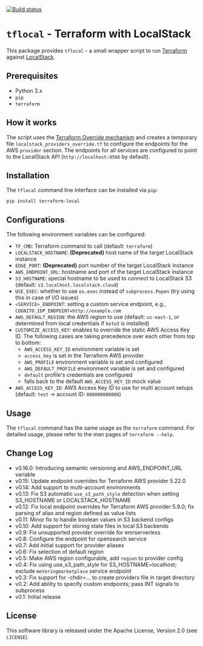 [![Build status](https://github.com/localstack/terraform-local/actions/workflows/build.yml/badge.svg)](https://github.com/localstack/terraform-local/actions)

# `tflocal` - Terraform with LocalStack

This package provides `tflocal` - a small wrapper script to run [Terraform](https://terraform.io) against [LocalStack](https://localstack.cloud).

## Prerequisites

* Python 3.x
* `pip`
* `terraform`

## How it works

The script uses the [Terraform Override mechanism](https://www.terraform.io/language/files/override) and creates a temporary file `localstack_providers_override.tf` to configure the endpoints for the AWS `provider` section. The endpoints for all services are configured to point to the LocalStack API (`http://localhost:4566` by default).

## Installation

The `tflocal` command line interface can be installed via `pip`:
```
pip install terraform-local
```

## Configurations

The following environment variables can be configured:
* `TF_CMD`: Terraform command to call (default: `terraform`)
* `LOCALSTACK_HOSTNAME`: __(Deprecated)__ host name of the target LocalStack instance
* `EDGE_PORT`: __(Deprecated)__ port number of the target LocalStack instance
* `AWS_ENDPOINT_URL`: hostname and port of the target LocalStack instance
* `S3_HOSTNAME`: special hostname to be used to connect to LocalStack S3 (default: `s3.localhost.localstack.cloud`)
* `USE_EXEC`: whether to use `os.exec` instead of `subprocess.Popen` (try using this in case of I/O issues)
* `<SERVICE>_ENDPOINT`: setting a custom service endpoint, e.g., `COGNITO_IDP_ENDPOINT=http://example.com`
* `AWS_DEFAULT_REGION`: the AWS region to use (default: `us-east-1`, or determined from local credentials if `boto3` is installed)
* `CUSTOMIZE_ACCESS_KEY`: enables to override the static AWS Access Key ID. The following cases are taking precedence over each other from top to bottom:
    * `AWS_ACCESS_KEY_ID` environment variable is set
    * `access_key` is set in the Terraform AWS provider
    * `AWS_PROFILE` environment variable is set and configured
    * `AWS_DEFAULT_PROFILE` environment variable is set and configured
    * `default` profile's credentials are configured
    * falls back to the default `AWS_ACCESS_KEY_ID` mock value
* `AWS_ACCESS_KEY_ID`: AWS Access Key ID to use for multi account setups (default: `test` -> account ID: `000000000000`)

## Usage

The `tflocal` command has the same usage as the `terraform` command. For detailed usage,
please refer to the man pages of `terraform --help`.

## Change Log

* v0.16.0: Introducing semantic versioning and AWS_ENDPOINT_URL variable
* v0.15: Update endpoint overrides for Terraform AWS provider 5.22.0
* v0.14: Add support to multi-account environments
* v0.13: Fix S3 automatic `use_s3_path_style` detection when setting S3_HOSTNAME or LOCALSTACK_HOSTNAME
* v0.12: Fix local endpoint overrides for Terraform AWS provider 5.9.0; fix parsing of alias and region defined as value lists
* v0.11: Minor fix to handle boolean values in S3 backend configs
* v0.10: Add support for storing state files in local S3 backends
* v0.9: Fix unsupported provider override for emrserverless
* v0.8: Configure the endpoint for opensearch service
* v0.7: Add initial support for provider aliases
* v0.6: Fix selection of default region
* v0.5: Make AWS region configurable, add `region` to provider config
* v0.4: Fix using use_s3_path_style for S3_HOSTNAME=localhost; exclude `meteringmarketplace` service endpoint
* v0.3: Fix support for -chdir=... to create providers file in target directory
* v0.2: Add ability to specify custom endpoints; pass INT signals to subprocess
* v0.1: Initial release

## License

This software library is released under the Apache License, Version 2.0 (see `LICENSE`).

[pypi-version]: https://img.shields.io/pypi/v/terraform-local.svg
[pypi]: https://pypi.org/project/terraform-local/
